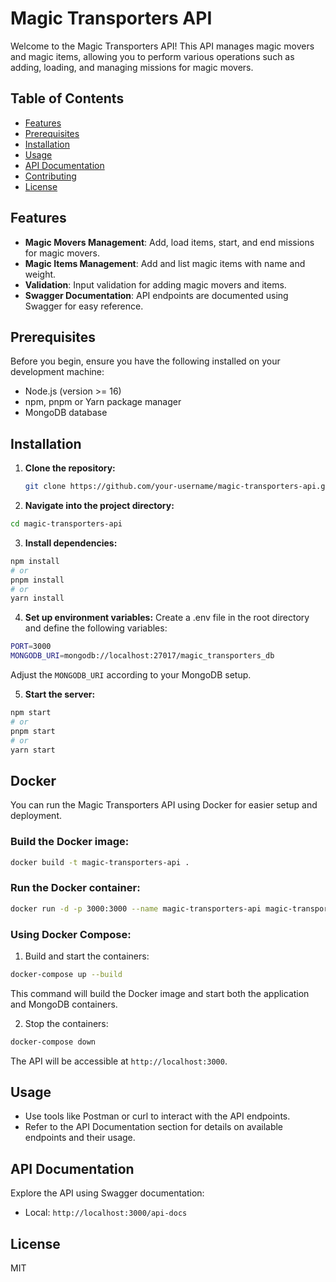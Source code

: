 # Magic Transporters API

Welcome to the Magic Transporters API! This API manages magic movers and magic items, allowing you to perform various operations such as adding, loading, and managing missions for magic movers.

## Table of Contents

- [Features](#features)
- [Prerequisites](#prerequisites)
- [Installation](#installation)
- [Usage](#usage)
- [API Documentation](#api-documentation)
- [Contributing](#contributing)
- [License](#license)

## Features

- **Magic Movers Management**: Add, load items, start, and end missions for magic movers.
- **Magic Items Management**: Add and list magic items with name and weight.
- **Validation**: Input validation for adding magic movers and items.
- **Swagger Documentation**: API endpoints are documented using Swagger for easy reference.

## Prerequisites

Before you begin, ensure you have the following installed on your development machine:

- Node.js (version >= 16)
- npm, pnpm or Yarn package manager
- MongoDB database

## Installation

1. **Clone the repository:**

   ```bash
   git clone https://github.com/your-username/magic-transporters-api.git
   ```
2. **Navigate into the project directory:**
```bash
cd magic-transporters-api
```
3. **Install dependencies:**
```bash
npm install
# or
pnpm install
# or
yarn install
```
4. **Set up environment variables:**
Create a .env file in the root directory and define the following variables:
```bash
PORT=3000
MONGODB_URI=mongodb://localhost:27017/magic_transporters_db
```
Adjust the `MONGODB_URI` according to your MongoDB setup.

5. **Start the server:**
```bash
npm start
# or
pnpm start
# or
yarn start
```
## Docker
You can run the Magic Transporters API using Docker for easier setup and deployment.

### Build the Docker image:
```bash
docker build -t magic-transporters-api .
```
### Run the Docker container:
```bash
docker run -d -p 3000:3000 --name magic-transporters-api magic-transporters-api
```
### Using Docker Compose:
1. Build and start the containers:
```bash
docker-compose up --build
```
This command will build the Docker image and start both the application and MongoDB containers.

2. Stop the containers:
```bash
docker-compose down
```
The API will be accessible at `http://localhost:3000`.
## Usage
- Use tools like Postman or curl to interact with the API endpoints.
- Refer to the API Documentation section for details on available endpoints and their usage.

## API Documentation
Explore the API using Swagger documentation:
- Local: `http://localhost:3000/api-docs`

## License
MIT